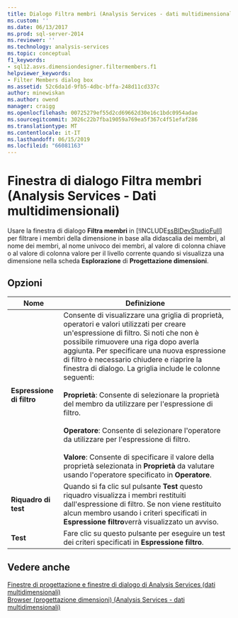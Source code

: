 ```yaml
---
title: Dialogo Filtra membri (Analysis Services - dati multidimensionali) | Microsoft Docs
ms.custom: ''
ms.date: 06/13/2017
ms.prod: sql-server-2014
ms.reviewer: ''
ms.technology: analysis-services
ms.topic: conceptual
f1_keywords:
- sql12.asvs.dimensiondesigner.filtermembers.f1
helpviewer_keywords:
- Filter Members dialog box
ms.assetid: 52c6da1d-9fb5-4dbc-bffa-248d11cd337c
author: minewiskan
ms.author: owend
manager: craigg
ms.openlocfilehash: 00725279ef55d2cd69662d30e16c1bdc0954adae
ms.sourcegitcommit: 3026c22b7fba19059a769ea5f367c4f51efaf286
ms.translationtype: MT
ms.contentlocale: it-IT
ms.lasthandoff: 06/15/2019
ms.locfileid: "66081163"
---
```

# <a name="filter-members-dialog-box-analysis-services---multidimensional-data"></a>Finestra di dialogo Filtra membri (Analysis Services - Dati multidimensionali)
  Usare la finestra di dialogo **Filtra membri** in [!INCLUDE[ssBIDevStudioFull](../includes/ssbidevstudiofull-md.md)] per filtrare i membri della dimensione in base alla didascalia dei membri, al nome dei membri, al nome univoco dei membri, al valore di colonna chiave o al valore di colonna valore per il livello corrente quando si visualizza una dimensione nella scheda **Esplorazione** di **Progettazione dimensioni**.  
  
## <a name="options"></a>Opzioni  
  
|Nome|Definizione|  
|----------|----------------|  
|**Espressione di filtro**|Consente di visualizzare una griglia di proprietà, operatori e valori utilizzati per creare un'espressione di filtro. Si noti che non è possibile rimuovere una riga dopo averla aggiunta. Per specificare una nuova espressione di filtro è necessario chiudere e riaprire la finestra di dialogo. La griglia include le colonne seguenti:<br /><br /> **Proprietà**: Consente di selezionare la proprietà del membro da utilizzare per l'espressione di filtro.<br /><br /> **Operatore**: Consente di selezionare l'operatore da utilizzare per l'espressione di filtro.<br /><br /> **Valore**: Consente di specificare il valore della proprietà selezionata in **Proprietà** da valutare usando l'operatore specificato in **Operatore**.|  
|**Riquadro di test**|Quando si fa clic sul pulsante **Test** questo riquadro visualizza i membri restituiti dall'espressione di filtro. Se non viene restituito alcun membro usando i criteri specificati in **Espressione filtro**verrà visualizzato un avviso.|  
|**Test**|Fare clic su questo pulsante per eseguire un test dei criteri specificati in **Espressione filtro**.|  
  
## <a name="see-also"></a>Vedere anche  
 [Finestre di progettazione e finestre di dialogo di Analysis Services &#40;dati multidimensionali&#41;](analysis-services-designers-and-dialog-boxes-multidimensional-data.md)   
 [Browser &#40;progettazione dimensioni&#41; &#40;Analysis Services - dati multidimensionali&#41;](browser-dimension-designer-analysis-services-multidimensional-data.md)  
  
  

